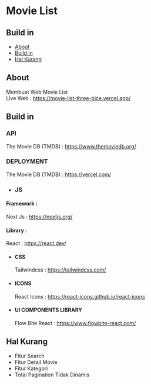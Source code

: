 # Movie List

## Build in

- [About](#about)
- [Build in](#build_in)
- [Hal Kurang](#hal_kurang)

## About <a name = "about"></a>

Membuat Web Movie List <br/>
Live Web : https://movie-list-three-bice.vercel.app/

## Build in <a name = "build_in"></a>

### API

The Movie DB (TMDB) : https://www.themoviedb.org/

### DEPLOYMENT

The Movie DB (TMDB) : https://vercel.com/

- ### JS

#### Framework : <br/>

Next Js : https://nextjs.org/

#### Library : <br/>

React : https://react.dev/

- #### CSS

  Tailwindcss : https://tailwindcss.com/

- #### ICONS

  React Icons : https://react-icons.github.io/react-icons

- #### UI COMPONENTS LIBRARY
  Flow Bite React : https://www.flowbite-react.com/

## Hal Kurang <a name = "hal_kurang"></a>

- Fitur Search
- Fitur Detail Movie
- Fitur Kategori
- Total Pagination Tidak Dinamis
